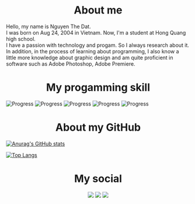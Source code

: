 <h1 style="text-align:center">About me</h1>
Hello, my name is Nguyen The Dat.<br>
I was born on Aug 24, 2004 in Vietnam. Now, I'm a student at Hong Quang high school.<br>
I have a passion with technology and progam. So I always research about it. In addition, in the process of learning about programming, I also know a little more knowledge about graphic design and am quite proficient in software such as Adobe Photoshop, Adobe Premiere.

<h1 style="text-align:center">My progamming skill</h1>

![Progress](https://progress-bar.dev/95/?scale=100&title=HTML%20&width=500&color=e34c26)
![Progress](https://progress-bar.dev/90/?scale=100&title=CSS%20&width=506&color=2965f1)
![Progress](https://progress-bar.dev/82/?scale=100&title=JS&width=518&color=f0db4f)
![Progress](https://progress-bar.dev/90/?scale=100&title=CPP%20&width=506&color=044f88)
![Progress](https://progress-bar.dev/76/?scale=100&title=PY&width=518&color=ffd13e)

<h1 style="text-align:center">About my GitHub</h1>

[![Anurag's GitHub stats](https://github-readme-stats.vercel.app/api?username=ndat2408&theme=dark&show_icons=true)](https://github.com/ndat2408)

[![Top Langs](https://github-readme-stats.vercel.app/api/top-langs/?username=ndat2408&theme=dark&layout=compact)](https://github.com/ndat2408)

<h1 style="text-align:center;">My social</h1>
<div style="text-align:center">

[<img src="https://img.shields.io/badge/-Facebook-%234267B2?logo=facebook&logoColor=white"/>](https://facebook.com/ndat2408)
[<img src="https://img.shields.io/badge/-Instagram-%238a3ab9?logo=instagram&logoColor=white"/>](https://instagram.com/ndat2408)
[<img src="https://img.shields.io/badge/-Youtube-%23FF0000?logo=youtube"/>](https://youtube.com/ndat2408)
</div>
